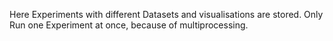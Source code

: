 Here Experiments with different Datasets and visualisations are stored. Only Run 
one Experiment at once, because of multiprocessing.